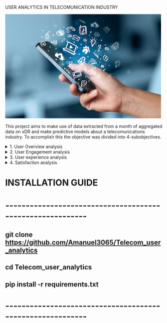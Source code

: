 USER ANALYTICS IN TELECOMUNICATION INDUSTRY


<img src="data/readme.jpg" alt="isolated" width="500"/>

This project aims to make use of data extracted from a month of aggregated data on xDR and make predictive models about a telecomunications industry. To accomplish this the objective was divided into 4-subobjectives.

<details>
<summary>1. User Overview analysis</summary>

* After cleaning the data, i.e filling missing values and cleaning outliers, EDA was applied to understand the data better and have some insights about the user data.

<img src="data/top 5 handsets.JPG" alt="isolated" width="500"/>

</details>

<details>
<summary>2. User Engagement analysis</summary>

* The success of a business would be highly dependent on the user engagement and activity of customers on available apps. It is also very useful for a business know where to concentrate network resources which can be inferred from Sessions frequency and duration of a session. Using this metrics it is possible to analyse user engagement.

<img src="data/Top 3 apps.JPG" alt="isolated" width="500"/>

</details>

<details>
<summary>3. User experience analysis</summary>

* In telecommunications industry the user experience is mostly related to network parameter performances and customer device characteristics.

</details>

<details>
<summary>4. Satisfaction analysis </summary>

* Assuming user satisfaction is highly dependent on engagement and experience of that user, average of the scores of a users' satisfaction and engagement can yeild a good estimate for a specific users satisfaction level or score.

<img src="data/satisfaction.JPG" alt="isolated" width="500"/>

</details>


# INSTALLATION GUIDE
# ----------------------------------------------------------
## git clone https://github.com/Amanuel3065/Telecom_user_analytics
## cd Telecom_user_analytics
## pip install -r requirements.txt
# ----------------------------------------------------------